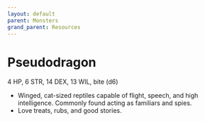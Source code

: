 ```yaml
---
layout: default
parent: Monsters
grand_parent: Resources
---
```


# Pseudodragon

4 HP, 6 STR, 14 DEX, 13 WIL, bite (d6)

- Winged, cat-sized reptiles capable of flight, speech, and high intelligence. Commonly found acting as familiars and spies. 
- Love treats, rubs, and good stories.